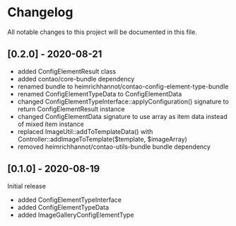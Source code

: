 # Changelog
All notable changes to this project will be documented in this file.

## [0.2.0] - 2020-08-21
- added ConfigElementResult class
- added contao/core-bundle dependency
- renamed bundle to heimrichhannot/contao-config-element-type-bundle
- renamed  ConfigElementTypeData to ConfigElementData
- changed ConfigElementTypeInterface::applyConfiguration() signature to return ConfigElementResult instance
- changed ConfigElementData signature to use array as item data instead of mixed item instance
- replaced ImageUtil::addToTemplateData() with Controller::addImageToTemplate($template, $imageArray)
- removed heimrichhannot/contao-utils-bundle bundle dependency


## [0.1.0] - 2020-08-19
Initial release

- added ConfigElementTypeInterface
- added ConfigElementTypeData
- added ImageGalleryConfigElementType